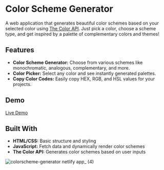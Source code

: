 # Color Scheme Generator
A web application that generates beautiful color schemes based on your selected color using [The Color API](https://www.thecolorapi.com). Just pick a color, choose a scheme type, and get inspired by a palette of complementary colors and themes!

## Features
- **Color Scheme Generator:** Choose from various schemes like monochromatic, analogous, complementary, and more.
- **Color Picker:** Select any color and see instantly generated palettes.
- **Copy Color Codes:** Easily copy HEX, RGB, and HSL values for your projects.

## Demo
[Live Demo](https://colorscheme-generator.netlify.app/)

## Built With
- **HTML/CSS:** Basic structure and styling
- **JavaScript:** Fetch data and dynamically render color schemes
- **The Color API:** Generates color schemes based on user inputs

![colorscheme-generator netlify app_ (4)](https://github.com/kuzey4/Color-Scheme-Generator/assets/114367493/c6f4fad2-139d-4ec9-9108-8f9f5cd0e079)
